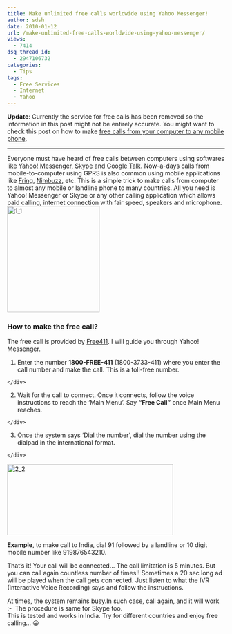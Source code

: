 ```yaml
---
title: Make unlimited free calls worldwide using Yahoo Messenger!
author: sdsh
date: 2010-01-12
url: /make-unlimited-free-calls-worldwide-using-yahoo-messenger/
views:
  - 7414
dsq_thread_id:
  - 2947106732
categories:
  - Tips
tags:
  - Free Services
  - Internet
  - Yahoo
---
```

**Update**: Currently the service for free calls has been removed so the information in this post might not be entirely accurate. You might want to check this post on how to make [free calls from your computer to any mobile phone][1].

* * *

Everyone must have heard of free calls between computers using softwares like <a href="http://messenger.yahoo.com" onclick="_gaq.push(['_trackEvent', 'outbound-article', 'http://messenger.yahoo.com', 'Yahoo! Messenger']);" >Yahoo! Messenger</a>, <a href="http://skype.com" onclick="_gaq.push(['_trackEvent', 'outbound-article', 'http://skype.com', 'Skype']);" >Skype</a> and <a href="http://google.com/talk" onclick="_gaq.push(['_trackEvent', 'outbound-article', 'http://google.com/talk', 'Google Talk']);" >Google Talk</a>. Now-a-days calls from mobile-to-computer using GPRS is also common using mobile applications like <a href="http://fring.com" onclick="_gaq.push(['_trackEvent', 'outbound-article', 'http://fring.com', 'Fring']);" >Fring</a>, <a href="http://nimbuzz.com" onclick="_gaq.push(['_trackEvent', 'outbound-article', 'http://nimbuzz.com', 'Nimbuzz']);" >Nimbuzz</a>, etc. This is a simple trick to make calls from computer to almost any mobile or landline phone to many countries. All you need is Yahoo! Messenger or Skype or any other calling application which allows paid calling, internet connection with fair speed, speakers and microphone.  <img class="size-full wp-image-18583 aligncenter" title="1_1" src="http://cdn.devilsworkshop.org/files/2010/01/1_1.jpg" alt="1_1" width="214" height="246" />

### How to make the free call?

The free call is provided by <a href="http://free411.com" onclick="_gaq.push(['_trackEvent', 'outbound-article', 'http://free411.com', 'Free411']);" >Free411</a>. I will guide you through Yahoo! Messenger.

  1. <div>
      Enter the number <strong>1800-FREE-411</strong> (1800-3733-411) where you enter the call number and make the call. This is a toll-free number.
    </div>

  2. <div>
      Wait for the call to connect. Once it connects, follow the voice instructions to reach the &#8216;Main Menu&#8217;. Say <strong>&#8220;Free Call&#8221;</strong> once Main Menu reaches.
    </div>

  3. <div>
      Once the system says &#8216;Dial the number&#8217;, dial the number using the dialpad in the international format.
    </div>

<img class="size-full wp-image-18583 aligncenter" title="2_2" src="http://cdn.devilsworkshop.org/files/2010/01/2_2.jpg" alt="2_2" width="384" height="164" />

**Example**, to make call to India, dial 91 followed by a landline or 10 digit mobile number like 919876543210.

That&#8217;s it! Your call will be connected&#8230; The call limitation is 5 minutes. But you can call again countless number of times!! Sometimes a 20 sec long ad will be played when the call gets connected. Just listen to what the IVR (Interactive Voice Recording) says and follow the instructions.

At times, the system remains busy.In such case, call again, and it will work <img src="http://devilsworkshop.org/wp-includes/images/smilies/simple-smile.png" alt=":-)" class="wp-smiley" style="height: 1em; max-height: 1em;" /> The procedure is same for Skype too.  
This is tested and works in India. Try for different countries and enjoy free calling… 😀

&nbsp;

 [1]: http://devilsworkshop.org/make-free-call-from-computer-to-any-mobile-number-worldwide-using-evaphone/
